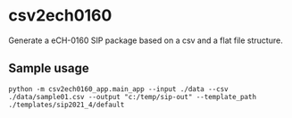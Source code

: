 # csv2ech0160
Generate a eCH-0160 SIP package based on a csv and a flat file structure.

## Sample usage
```
python -m csv2ech0160_app.main_app --input ./data --csv ./data/sample01.csv --output "c:/temp/sip-out" --template_path ./templates/sip2021_4/default
```